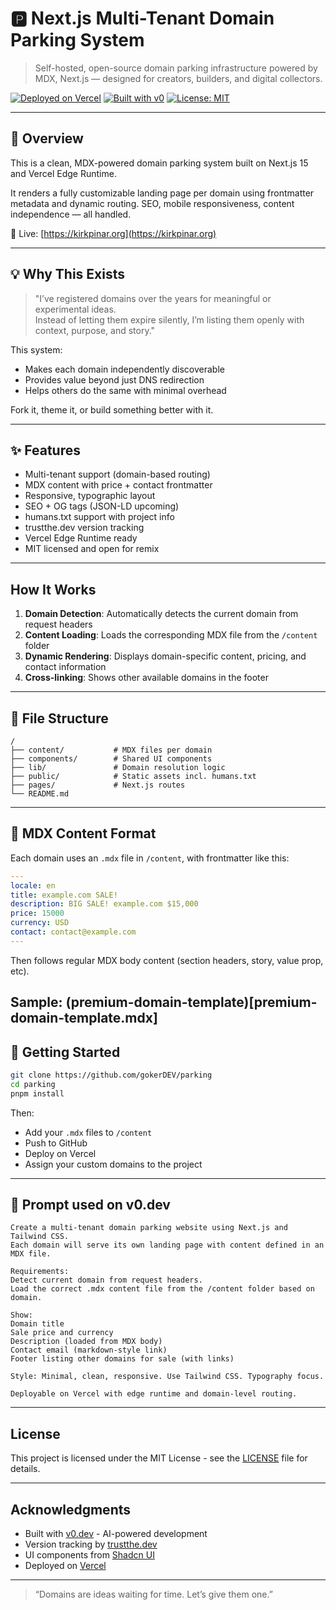 # 🅿️ Next.js Multi-Tenant Domain Parking System

> Self-hosted, open-source domain parking infrastructure powered by MDX, Next.js — designed for creators, builders, and digital collectors.

[![Deployed on Vercel](https://img.shields.io/badge/Deployed%20on-Vercel-black?style=for-the-badge&logo=vercel)](https://kirkpinar.org)
[![Built with v0](https://img.shields.io/badge/Built%20with-v0.dev-black?style=for-the-badge)](https://v0.dev/chat/projects/ilhXeoN0s9S)
[![License: MIT](https://img.shields.io/badge/License-MIT-yellow.svg?style=for-the-badge)](https://opensource.org/licenses/MIT)

---

## 🧭 Overview

This is a clean, MDX-powered domain parking system built on Next.js 15 and Vercel Edge Runtime.

It renders a fully customizable landing page per domain using frontmatter metadata and dynamic routing. SEO, mobile responsiveness, content independence — all handled.

🧰 Live: [https://kirkpinar.org](https://kirkpinar.org)

---

## 💡 Why This Exists

> "I’ve registered domains over the years for meaningful or experimental ideas.  
> Instead of letting them expire silently, I’m listing them openly with context, purpose, and story."

This system:
- Makes each domain independently discoverable
- Provides value beyond just DNS redirection
- Helps others do the same with minimal overhead

Fork it, theme it, or build something better with it.

---

## ✨ Features

- Multi-tenant support (domain-based routing)
- MDX content with price + contact frontmatter
- Responsive, typographic layout
- SEO + OG tags (JSON-LD upcoming)
- humans.txt support with project info
- trustthe.dev version tracking
- Vercel Edge Runtime ready
- MIT licensed and open for remix

---

## How It Works

1. **Domain Detection**: Automatically detects the current domain from request headers
2. **Content Loading**: Loads the corresponding MDX file from the `/content` folder
3. **Dynamic Rendering**: Displays domain-specific content, pricing, and contact information
4. **Cross-linking**: Shows other available domains in the footer

---

## 📁 File Structure

```
/
├── content/           # MDX files per domain
├── components/        # Shared UI components
├── lib/               # Domain resolution logic
├── public/            # Static assets incl. humans.txt
├── pages/             # Next.js routes
└── README.md
```

---

## 📝 MDX Content Format

Each domain uses an `.mdx` file in `/content`, with frontmatter like this:

```yaml
---
locale: en
title: example.com SALE!
description: BIG SALE! example.com $15,000
price: 15000
currency: USD
contact: contact@example.com
---
```
Then follows regular MDX body content (section headers, story, value prop, etc).

Sample: (premium-domain-template)[premium-domain-template.mdx]
---

## 🚀 Getting Started

```bash
git clone https://github.com/gokerDEV/parking
cd parking
pnpm install
```

Then:
- Add your `.mdx` files to `/content`
- Push to GitHub
- Deploy on Vercel
- Assign your custom domains to the project

---

## 📄 Prompt used on v0.dev

```
Create a multi-tenant domain parking website using Next.js and Tailwind CSS.
Each domain will serve its own landing page with content defined in an MDX file.

Requirements:
Detect current domain from request headers.
Load the correct .mdx content file from the /content folder based on domain.

Show:
Domain title
Sale price and currency
Description (loaded from MDX body)
Contact email (markdown-style link)
Footer listing other domains for sale (with links)

Style: Minimal, clean, responsive. Use Tailwind CSS. Typography focus.

Deployable on Vercel with edge runtime and domain-level routing.
```

---

## License

This project is licensed under the MIT License - see the [LICENSE](LICENSE) file for details.

---

## Acknowledgments

- Built with [v0.dev](https://v0.dev) - AI-powered development
- Version tracking by [trustthe.dev](https://trustthe.dev)
- UI components from [Shadcn UI](https://ui.shadcn.com)
- Deployed on [Vercel](https://vercel.com)

---

> “Domains are ideas waiting for time. Let’s give them one.”
